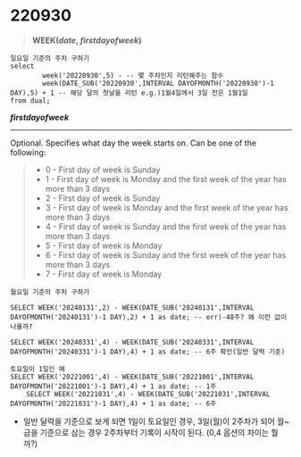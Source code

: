 # 220930
>**WEEK(_date_, _firstdayofweek_)**

~~~
일요일 기준의 주차 구하기
select 
		week('20220930',5) - -- 몇 주차인지 리턴해주는 함수
		week(DATE_SUB('20220930',INTERVAL DAYOFMONTH('20220930')-1 DAY),5) + 1 -- 해당 달의 첫날을 리턴 e.g.)1월4일에서 3일 전은 1월1일
from dual;
~~~

___firstdayofweek___
___
Optional. Specifies what day the week starts on. Can be one of the following:
>- 0 - First day of week is Sunday
>- 1 - First day of week is Monday and the first week of the year has more than 3 days
>- 2 - First day of week is Sunday
>- 3 - First day of week is Monday and the first week of the year has more than 3 days
>- 4 - First day of week is Sunday and the first week of the year has more than 3 days
>- 5 - First day of week is Monday
>- 6 - First day of week is Sunday and the first week of the year has more than 3 days
>- 7 - First day of week is Monday


~~~
월요일 기준의 주차 구하기

SELECT WEEK('20240131',2) - WEEK(DATE_SUB('20240131',INTERVAL DAYOFMONTH('20240131')-1 DAY),2) + 1 as date; -- err)-48주? 왜 이런 값이 나올까?

SELECT WEEK('20240331',4) - WEEK(DATE_SUB('20240331',INTERVAL DAYOFMONTH('20240331')-1 DAY),4) + 1 as date; -- 6주 확인(일반 달력 기준)

토요일이 1일인 예
SELECT WEEK('20221001',4) - WEEK(DATE_SUB('20221001',INTERVAL DAYOFMONTH('20221001')-1 DAY),4) + 1 as date; -- 1주
	SELECT WEEK('20221031',4) - WEEK(DATE_SUB('20221031',INTERVAL DAYOFMONTH('20221031')-1 DAY),4) + 1 as date; -- 6주
~~~
- 일반 달력을 기준으로 보게 되면 1일이 토요일인 경우, 3일(월)이 2주차가 되어 월~금을 기준으로 삼는 경우 2주차부터 기록이 시작이 된다. (0,4 옵션의 차이는 뭘까?)

